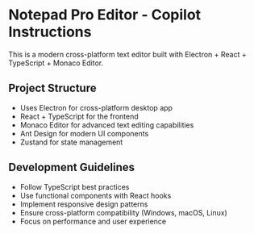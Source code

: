 # Notepad Pro Editor - Copilot Instructions

This is a modern cross-platform text editor built with Electron + React + TypeScript + Monaco Editor.

## Project Structure
- Uses Electron for cross-platform desktop app
- React + TypeScript for the frontend
- Monaco Editor for advanced text editing capabilities
- Ant Design for modern UI components
- Zustand for state management

## Development Guidelines
- Follow TypeScript best practices
- Use functional components with React hooks
- Implement responsive design patterns
- Ensure cross-platform compatibility (Windows, macOS, Linux)
- Focus on performance and user experience